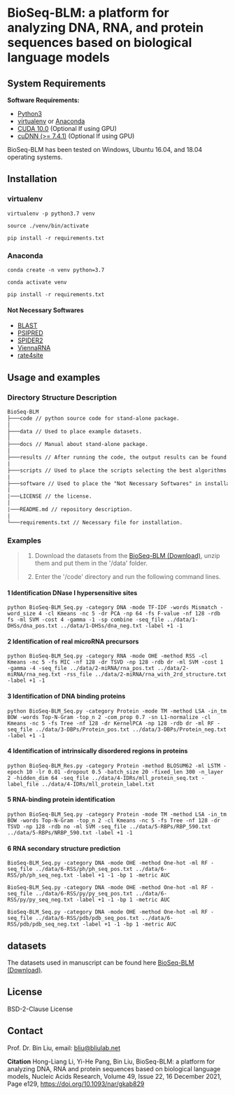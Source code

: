 # BioSeq-BLM: a platform for analyzing DNA, RNA, and protein sequences based on biological language models

System Requirements
----

**Software Requirements:**

* [Python3](https://docs.python-guide.org/starting/install3/linux/)
* [virtualenv](https://virtualenv.pypa.io/en/latest/installation/) or [Anaconda](https://anaconda.org/anaconda/virtualenv)
* [CUDA 10.0](https://developer.nvidia.com/cuda-10.0-download-archive) (Optional If using GPU)
* [cuDNN (>= 7.4.1)](https://developer.nvidia.com/cudnn) (Optional If using GPU)

BioSeq-BLM has been tested on Windows, Ubuntu 16.04, and 18.04 operating systems.

## Installation

### virtualenv

```shell
virtualenv -p python3.7 venv

source ./venv/bin/activate

pip install -r requirements.txt
```

### Anaconda

```shell
conda create -n venv python=3.7

conda activate venv

pip install -r requirements.txt
```

#### Not Necessary Softwares

- [BLAST](https://blast.ncbi.nlm.nih.gov/Blast.cgi?CMD=Web&PAGE_TYPE=BlastDocs&DOC_TYPE=Download)
- [PSIPRED](http://bioinfadmin.cs.ucl.ac.uk/downloads/psipred/)
- [SPIDER2](https://sparks-lab.org/downloads/)
- [ViennaRNA](https://www.tbi.univie.ac.at/RNA/ )
- [rate4site](https://www.tau.ac.il/~itaymay/cp/rate4site.html)

## Usage and examples

### Directory Structure Description

```tex
BioSeq-BLM
├───code // python source code for stand-alone package.
│
├───data // Used to place example datasets.
│
├───docs // Manual about stand-alone package.
│
├───results // After running the code, the output results can be found here.
|
├───scripts // Used to place the scripts selecting the best algorithms automatically.
|
├───software // Used to place the "Not Necessary Softwares" in installation.
|
|───LICENSE // the license.
│
|───README.md // repository description.
|
└───requirements.txt // Necessary file for installation.
```

### Examples

> 1. Download the datasets from the [BioSeq-BLM (Download)](http://bliulab.net/BioSeq-BLM/download/#dataset), unzip them and put them in the '/data' folder.
>
> 2. Enter the '/code' directory and run the following command lines.

#### 1 Identification DNase I hypersensitive sites

```shell
python BioSeq-BLM_Seq.py -category DNA -mode TF-IDF -words Mismatch -word_size 4 -cl Kmeans -nc 5 -dr PCA -np 64 -fs F-value -nf 128 -rdb fs -ml SVM -cost 4 -gamma -1 -sp combine -seq_file ../data/1-DHSs/dna_pos.txt ../data/1-DHSs/dna_neg.txt -label +1 -1
```

#### 2 Identification of real microRNA precursors

```shell
python BioSeq-BLM_Seq.py -category RNA -mode OHE -method RSS -cl Kmeans -nc 5 -fs MIC -nf 128 -dr TSVD -np 128 -rdb dr -ml SVM -cost 1 -gamma -4 -seq_file ../data/2-miRNA/rna_pos.txt ../data/2-miRNA/rna_neg.txt -rss_file ../data/2-miRNA/rna_with_2rd_structure.txt -label +1 -1
```

#### 3 Identification of DNA binding proteins

```shell
python BioSeq-BLM_Seq.py -category Protein -mode TM -method LSA -in_tm BOW -words Top-N-Gram -top_n 2 -com_prop 0.7 -sn L1-normalize -cl Kmeans -nc 5 -fs Tree -nf 128 -dr KernelPCA -np 128 -rdb dr -ml RF -seq_file ../data/3-DBPs/Protein_pos.txt ../data/3-DBPs/Protein_neg.txt -label +1 -1
```

#### 4 Identification of intrinsically disordered regions in proteins

```shell
python BioSeq-BLM_Res.py -category Protein -method BLOSUM62 -ml LSTM -epoch 10 -lr 0.01 -dropout 0.5 -batch_size 20 -fixed_len 300 -n_layer 2 -hidden_dim 64 -seq_file ../data/4-IDRs/mll_protein_seq.txt -label_file ../data/4-IDRs/mll_protein_label.txt
```

#### 5 RNA-binding protein identification

```shell
python BioSeq-BLM_Seq.py -category Protein -mode TM -method LSA -in_tm BOW -words Top-N-Gram -top_n 2 -cl Kmeans -nc 5 -fs Tree -nf 128 -dr TSVD -np 128 -rdb no -ml SVM -seq_file ../data/5-RBPs/RBP_590.txt ../data/5-RBPs/NRBP_590.txt -label +1 -1
```

#### 6 RNA secondary structure prediction

```shell
BioSeq-BLM_Seq.py -category DNA -mode OHE -method One-hot -ml RF -seq_file ../data/6-RSS/ph/ph_seq_pos.txt ../data/6-RSS/ph/ph_seq_neg.txt -label +1 -1 -bp 1 -metric AUC
```

```shell
BioSeq-BLM_Seq.py -category DNA -mode OHE -method One-hot -ml RF -seq_file ../data/6-RSS/py/py_seq_pos.txt ../data/6-RSS/py/py_seq_neg.txt -label +1 -1 -bp 1 -metric AUC
```

```shell
BioSeq-BLM_Seq.py -category DNA -mode OHE -method One-hot -ml RF -seq_file ../data/6-RSS/pdb/pdb_seq_pos.txt ../data/6-RSS/pdb/pdb_seq_neg.txt -label +1 -1 -bp 1 -metric AUC
```



## datasets

The datasets used in manuscript can be found here [BioSeq-BLM (Download)](http://bliulab.net/BioSeq-BLM/download/#dataset).

License
----

BSD-2-Clause License


Contact
----

Prof. Dr. Bin Liu, email: bliu@bliulab.net


**Citation**
Hong-Liang Li, Yi-He Pang, Bin Liu, BioSeq-BLM: a platform for analyzing DNA, RNA and protein sequences based on biological language models, Nucleic Acids Research, Volume 49, Issue 22, 16 December 2021, Page e129, https://doi.org/10.1093/nar/gkab829